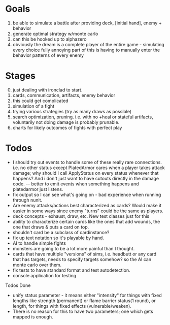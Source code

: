 ﻿Goals
==

1. be able to simulate a battle after providing deck, [initial hand], enemy + behavior
2. generate optimal strategy w/monte carlo
3. can this be hooked up to alphazero
4. obviously the dream is a complete player of the entire game - simulating every choice fully
	annoying part of this is having to manually enter the behavior patterns of every enemy


Stages
==

0. just dealing with ironclad to start.
1. cards, communication, artifacts, enemy behavior
2. this could get complicated
3. simulation of a fight
4. trying various strategies (try as many draws as possible)
5. search optimization, pruning.  i.e. with no +heal or stateful artifacts, voluntarily not doing damage is probably prunable.
6. charts for likely outcomes of fights with perfect play

Todos
==

 - I should try out events to handle some of these really rare connections. i.e. no other status except PlatedArmor cares when a player takes attack damage; why should I call ApplyStatus on every status whenever that happens?  And i don't just want to have cutouts directly in the damage code.
 -- better to emit events when something happens and platedarmor just listens.
 - fix output so I can see what's going on - bad experience when running through nunit.
 - Are enemy attacks/actions best characterized as cards?  Would make it easier in some ways since enemy "turns" could be the same as players.
 - deck concepts - exhaust, draw, etc.  New test classes just for this
 - ability to characterize certain cards like the ones that add wounds, the one that draws & puts a card on top.
 - shouldn't card be a subclass of cardinstance?
 - fix up text notation so it's playable by hand.
 - AI to handle simple fights
 - monsters are going to be a lot more painful than I thought.
 - cards that have multiple "versions" of sims, i.e. headbutt or any card that has targets, needs to specify targets somehow? so the AI can monte carlo over them.
 - fix tests to have standard format and test autodetection.
 - console application for testing

Todos Done
 - unify status parameter - it means either "intensity" for things with fixed lengths like strength (permanent) or flame barrier status(1 round), or length, for things with fixed effects (vulnerable/weaken).
 - There is no reason for this to have two parameters; one which gets mapped is enough.